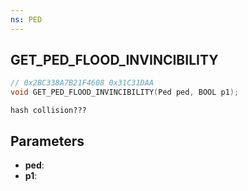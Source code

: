 ```yaml
---
ns: PED
---
```

## GET_PED_FLOOD_INVINCIBILITY

```c
// 0x2BC338A7B21F4608 0x31C31DAA
void GET_PED_FLOOD_INVINCIBILITY(Ped ped, BOOL p1);
```

```
hash collision???  
```

## Parameters
* **ped**: 
* **p1**: 

